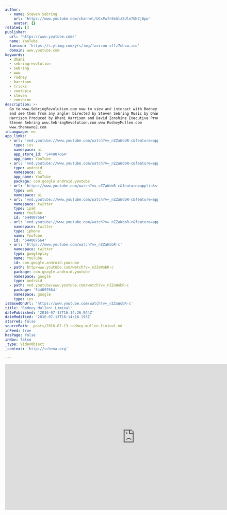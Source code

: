 ```yaml
---
author:
  - name: Steven Sebring
    url: 'https://www.youtube.com/channel/UCxPwfn9eAlz5Uln7GN7jUpw'
    avatar: {}
related: []
publisher:
  url: 'https://www.youtube.com/'
  name: YouTube
  favicon: 'https://s.ytimg.com/yts/img/favicon-vflz7uhzw.ico'
  domain: www.youtube.com
keywords:
  - dhani
  - sebringrevolution
  - sebring
  - www
  - rodney
  - harrison
  - tricks
  - zootopia
  - steven
  - zonshine
description: >-
  Go to www.SebringRevolution.com now to view and interact with Rodney's tricks
  and see them from any angle! Directed by Steven Sebring Music by Dhani
  Harrison Produced by Dhani Harrison and David Zonshine Executive Produced by
  Steven Sebring www.SebringRevolution.com www.RodneyMullen.com
  www.thenewno2.com
inLanguage: en
app_links:
  - url: 'vnd.youtube://www.youtube.com/watch?v=_nZZaWobR-c&feature=applinks'
    type: ios
    namespace: ai
    app_store_id: '544007664'
    app_name: YouTube
  - url: 'vnd.youtube://www.youtube.com/watch?v=_nZZaWobR-c&feature=applinks'
    type: android
    namespace: ai
    app_name: YouTube
    package: com.google.android.youtube
  - url: 'https://www.youtube.com/watch?v=_nZZaWobR-c&feature=applinks'
    type: web
    namespace: ai
  - url: 'vnd.youtube://www.youtube.com/watch?v=_nZZaWobR-c&feature=applinks'
    namespace: twitter
    type: ipad
    name: YouTube
    id: '544007664'
  - url: 'vnd.youtube://www.youtube.com/watch?v=_nZZaWobR-c&feature=applinks'
    namespace: twitter
    type: iphone
    name: YouTube
    id: '544007664'
  - url: 'https://www.youtube.com/watch?v=_nZZaWobR-c'
    namespace: twitter
    type: googleplay
    name: YouTube
    id: com.google.android.youtube
  - path: http/www.youtube.com/watch?v=_nZZaWobR-c
    package: com.google.android.youtube
    namespace: google
    type: android
  - path: vnd.youtube/www.youtube.com/watch?v=_nZZaWobR-c
    package: '544007664'
    namespace: google
    type: ios
isBasedOnUrl: 'https://www.youtube.com/watch?v=_nZZaWobR-c'
title: 'Rodney Mullen: Liminal'
datePublished: '2016-07-13T16:14:26.944Z'
dateModified: '2016-07-13T16:14:16.193Z'
starred: false
sourcePath: _posts/2016-07-13-rodney-mullen-liminal.md
inFeed: true
hasPage: false
inNav: false
_type: VideoObject
_context: 'http://schema.org'

---
```

<iframe src="https://cdn.embedly.com/widgets/media.html?src=https%3A%2F%2Fwww.youtube.com%2Fembed%2F_nZZaWobR-c%3Ffeature%3Doembed&amp;url=http%3A%2F%2Fwww.youtube.com%2Fwatch%3Fv%3D_nZZaWobR-c&amp;image=https%3A%2F%2Fi.ytimg.com%2Fvi%2F_nZZaWobR-c%2Fhqdefault.jpg&amp;key=b7d04c9b404c499eba89ee7072e1c4f7&amp;type=text%2Fhtml&amp;schema=youtube" width="854" height="480" scrolling="no" frameborder="0" allowfullscreen="" style=""></iframe>